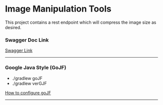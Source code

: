 # Image Manipulation Tools

This project contains a rest endpoint which will compress the image size as desired.

### Swagger Doc Link 
[Swagger Link]("http://localhost:8080/swagger-ui/index.html")

---------
### Google Java Style (GoJF)
- ./gradlew goJF
- ./gradlew verGJF

[How to configure goJF]("https://medium.com/@alexprut/integrate-google-java-style-guide-in-a-java-project-567abb6d7987)

---------

